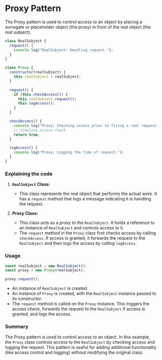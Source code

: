 # Proxy Pattern

The Proxy pattern is used to control access to an object by placing a surrogate or placeholder object (the proxy) in front of the real object (the real subject).

```js
class RealSubject {
  request() {
    console.log("RealSubject: Handling request.");
  }
}

class Proxy {
  constructor(realSubject) {
    this.realSubject = realSubject;
  }

  request() {
    if (this.checkAccess()) {
      this.realSubject.request();
      this.logAccess();
    }
  }

  checkAccess() {
    console.log("Proxy: Checking access prior to firing a real request.");
    // Simulate access check
    return true;
  }

  logAccess() {
    console.log("Proxy: Logging the time of request.");
  }
}
```

### Explaining the code

1. **`RealSubject` Class:**

   - This class represents the real object that performs the actual work. It has a `request` method that logs a message indicating it is handling the request.

2. **Proxy Class:**

   - This class acts as a proxy to the `RealSubject`. It holds a reference to an instance of `RealSubject` and controls access to it.
   - The `request` method in the `Proxy` class first checks access by calling `checkAccess`. If access is granted, it forwards the request to the `RealSubject` and then logs the access by calling `logAccess`.

### Usage

```js
const realSubject = new RealSubject();
const proxy = new Proxy(realSubject);

proxy.request();
```

- An instance of `RealSubject` is created.
- An instance of `Proxy` is created, with the `RealSubject` instance passed to its constructor.
- The `request` method is called on the `Proxy` instance. This triggers the access check, forwards the request to the `RealSubject` if access is granted, and logs the access.

### Summary

The Proxy pattern is used to control access to an object. In this example, the `Proxy` class controls access to the `RealSubject` by checking access and logging the request. This pattern is useful for adding additional functionality (like access control and logging) without modifying the original class.
